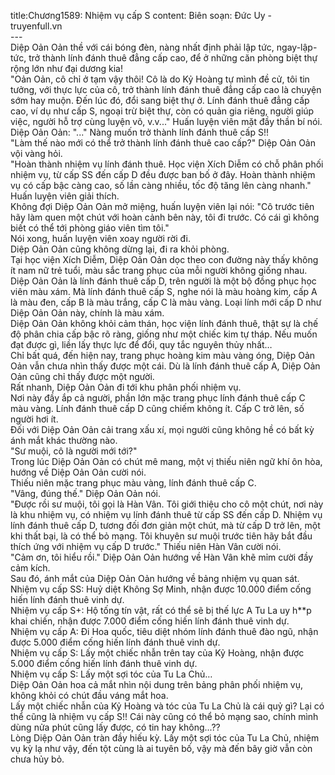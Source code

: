 title:Chương1589: Nhiệm vụ cấp S
content:
Biên soạn: Đức Uy - truyenfull.vn<br>---<br>Diệp Oản Oản thề với cái bóng đèn, nàng nhất định phải lập tức, ngay-lập-tức, trở thành lính đánh thuê đẳng cấp cao, để ở những căn phòng biệt thự rộng lớn như đại dương kia!<br>"Oản Oản, cô chỉ ở tạm vậy thôi! Cô là do Kỷ Hoàng tự mình đề cử, tôi tin tưởng, với thực lực của cô, trở thành lính đánh thuê đẳng cấp cao là chuyện sớm hay muộn. Đến lúc đó, đổi sang biệt thự ở. Lính đánh thuê đẳng cấp cao, ví dụ như cấp S, ngoại trừ biệt thự, còn có quản gia riêng, người giúp việc, người hỗ trợ cùng luyện võ, v.v..." Huấn luyện viên mặt đầy thần bí nói.<br>Diệp Oản Oản: "..." Nàng muốn trở thành lính đánh thuê cấp S!!<br>"Làm thế nào mới có thể trở thành lính đánh thuê cao cấp?" Diệp Oản Oản vội vàng hỏi.<br>"Hoàn thành nhiệm vụ lính đánh thuê. Học viện Xích Diễm có chỗ phân phối nhiệm vụ, từ cấp SS đến cấp D đều được ban bố ở đây. Hoàn thành nhiệm vụ có cấp bậc càng cao, số lần càng nhiều, tốc độ tăng lên càng nhanh." Huấn luyện viên giải thích.<br>Không đợi Diệp Oản Oản mở miệng, huấn luyện viên lại nói: "Cô trước tiên hãy làm quen một chút với hoàn cảnh bên này, tôi đi trước. Có cái gì không biết có thể tới phòng giáo viên tìm tôi."<br>Nói xong, huấn luyện viên xoay người rời đi.<br>Diệp Oản Oản cũng không dừng lại, đi ra khỏi phòng.<br>Tại học viện Xích Diễm, Diệp Oản Oản dọc theo con đường này thấy không ít nam nữ trẻ tuổi, màu sắc trang phục của mỗi người không giống nhau.<br>Diệp Oản Oản là lính đánh thuê cấp D, trên người là một bộ đồng phục học viên màu xám. Mà lính đánh thuê cấp S, nghe nói là màu hoàng kim, cấp A là màu đen, cấp B là màu trắng, cấp C là màu vàng. Loại lính mới cấp D như Diệp Oản Oản này, chính là màu xám.<br>Diệp Oản Oản không khỏi cảm thán, học viện lính đánh thuê, thật sự là chế độ phân chia cấp bậc rõ ràng, giống như một chiếc kim tự tháp. Nếu muốn đạt được gì, liền lấy thực lực để đổi, quy tắc nguyên thủy nhất…<br>Chỉ bất quá, đến hiện nay, trang phục hoàng kim màu vàng óng, Diệp Oản Oản vẫn chưa nhìn thấy được một cái. Dù là lính đánh thuê cấp A, Diệp Oản Oản cũng chỉ thấy được một người.<br>Rất nhanh, Diệp Oản Oản đi tới khu phân phối nhiệm vụ.<br>Nơi này đầy ắp cả người, phần lớn mặc trang phục lính đánh thuê cấp C màu vàng. Lính đánh thuê cấp D cũng chiếm không ít. Cấp C trở lên, số người hơi ít.<br>Đối với Diệp Oản Oản cải trang xấu xí, mọi người cũng không hề có bất kỳ ánh mắt khác thường nào.<br>"Sư muội, cô là người mới tới?"<br>Trong lúc Diệp Oản Oản có chút mê mang, một vị thiếu niên ngữ khí ôn hòa, hướng về Diệp Oản Oản cười nói.<br>Thiếu niên mặc trang phục màu vàng, lính đánh thuê cấp C.<br>"Vâng, đúng thế." Diệp Oản Oản nói.<br>"Được rồi sư muội, tôi gọi là Hàn Vân. Tôi giới thiệu cho cô một chút, nơi này là khu nhiệm vụ, có nhiệm vụ lính đánh thuê từ cấp SS đến cấp D. Nhiệm vụ lính đánh thuê cấp D, tương đối đơn giản một chút, mà từ cấp D trở lên, một khi thất bại, là có thể bỏ mạng. Tôi khuyên sư muội trước tiên hãy bắt đầu thích ứng với nhiệm vụ cấp D trước." Thiếu niên Hàn Vân cười nói.<br>"Cảm ơn, tôi hiểu rồi." Diệp Oản Oản hướng về Hàn Vân khẽ mỉm cười đầy cảm kích.<br>Sau đó, ánh mắt của Diệp Oản Oản hướng về bảng nhiệm vụ quan sát.<br>Nhiệm vụ cấp SS: Huỷ diệt Không Sợ Minh, nhận được 10.000 điểm cống hiến lính đánh thuê vinh dự.<br>Nhiệm vụ cấp S+: Hộ tống tín vật, rất có thể sẽ bị thế lực A Tu La uy h**p khai chiến, nhận được 7.000 điểm cống hiến lính đánh thuê vinh dự.<br>Nhiệm vụ cấp A: Đi Hoa quốc, tiêu diệt nhóm lính đánh thuê đào ngũ, nhận được 5.000 điểm cống hiến lính đánh thuê vinh dự.<br>Nhiệm vụ cấp S: Lấy một chiếc nhẫn trên tay của Kỷ Hoàng, nhận được 5.000 điểm cống hiến lính đánh thuê vinh dự.<br>Nhiệm vụ cấp S: Lấy một sợi tóc của Tu La Chủ…<br>Diệp Oản Oản hoa cả mắt nhìn nội dung trên bảng phân phối nhiệm vụ, không khỏi có chút đầu váng mắt hoa.<br>Lấy một chiếc nhẫn của Kỷ Hoàng và tóc của Tu La Chủ là cái quỷ gì? Lại có thể cũng là nhiệm vụ cấp S!! Cái này cũng có thể bỏ mạng sao, chính mình dùng nửa phút cũng lấy được, có tin hay không...??<br>Lòng Diệp Oản Oản tràn đầy hiếu kỳ. Lấy một sợi tóc của Tu La Chủ, nhiệm vụ kỳ lạ như vậy, đến tột cùng là ai tuyên bố, vậy mà đến bây giờ vẫn còn chưa hủy bỏ.